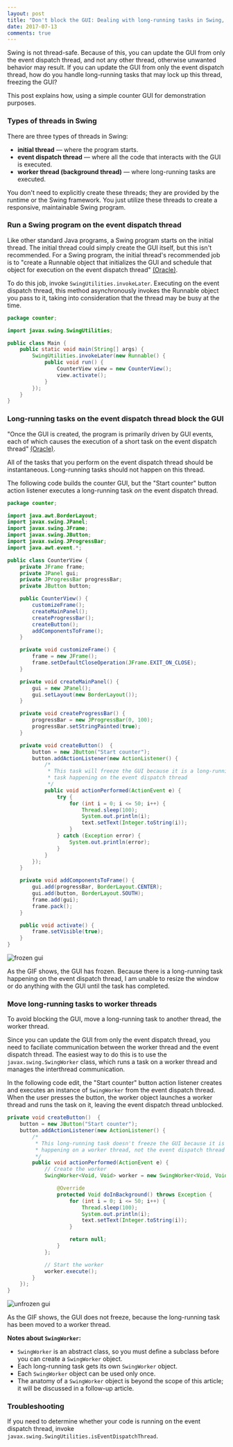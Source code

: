 ```yaml
---
layout: post
title: "Don't block the GUI: Dealing with long-running tasks in Swing, part 1"
date: 2017-07-13
comments: true
---
```


Swing is not thread-safe. Because of this, you can update the GUI from only the event dispatch thread, and not any other thread, otherwise unwanted behavior may result. If you can update the GUI from only the event dispatch thread, how do you handle long-running tasks that may lock up this thread, freezing the GUI?

This post explains how, using a simple counter GUI for demonstration purposes.

### Types of threads in Swing

There are three types of threads in Swing: 

- **initial thread** — where the program starts.
- **event dispatch thread** — where all the code that interacts with the GUI is executed. 
- **worker thread (background thread)** — where long-running tasks are executed.

You don't need to explicitly create these threads; they are provided by the runtime or the Swing framework. You just utilize these threads to create a responsive, maintainable Swing program.

### Run a Swing program on the event dispatch thread

Like other standard Java programs, a Swing program starts on the initial thread. The initial thread could simply create the GUI itself, but this isn't recommended. For a Swing program, the initial thread's recommended job is to "create a Runnable object that initializes the GUI and schedule that object for execution on the event dispatch thread" [(Oracle)](https://docs.oracle.com/javase/tutorial/uiswing/concurrency/initial.html).

To do this job, invoke `SwingUtilities.invokeLater`. Executing on the event dispatch thread, this method asynchronously invokes the Runnable object you pass to it, taking into consideration that the thread may be busy at the time.

```java
package counter;

import javax.swing.SwingUtilities;

public class Main {
    public static void main(String[] args) {
        SwingUtilities.invokeLater(new Runnable() {
            public void run() {
                CounterView view = new CounterView();
                view.activate();
            }
        });
    }
}
```

### Long-running tasks on the event dispatch thread block the GUI

"Once the GUI is created, the program is primarily driven by GUI events, each of which causes the execution of a short task on the event dispatch thread" [(Oracle)](https://docs.oracle.com/javase/tutorial/uiswing/concurrency/initial.html). 

All of the tasks that you perform on the event dispatch thread should be instantaneous. Long-running tasks should not happen on this thread.

The following code builds the counter GUI, but the "Start counter" button action listener executes a long-running task *on* the event dispatch thread.

```java
package counter;

import java.awt.BorderLayout;
import javax.swing.JPanel;
import javax.swing.JFrame;
import javax.swing.JButton;
import javax.swing.JProgressBar;
import java.awt.event.*;

public class CounterView {
    private JFrame frame;
    private JPanel gui;
    private JProgressBar progressBar;
    private JButton button;

    public CounterView() {
        customizeFrame();
        createMainPanel();
        createProgressBar();
        createButton();
        addComponentsToFrame();
    }

    private void customizeFrame() {
        frame = new JFrame();
        frame.setDefaultCloseOperation(JFrame.EXIT_ON_CLOSE);
    }

    private void createMainPanel() {
        gui = new JPanel();
        gui.setLayout(new BorderLayout());
    }

    private void createProgressBar() {
        progressBar = new JProgressBar(0, 100);
        progressBar.setStringPainted(true);
    }

    private void createButton()  {
        button = new JButton("Start counter");
        button.addActionListener(new ActionListener() {
            /* 
             * This task will freeze the GUI because it is a long-running
             * task happening on the event dispatch thread
             */
            public void actionPerformed(ActionEvent e) {
                try {
                    for (int i = 0; i <= 50; i++) {
                        Thread.sleep(100);
                        System.out.println(i);
                        text.setText(Integer.toString(i));
                    }
                } catch (Exception error) { 
                    System.out.println(error);
                }
            }
        });
    }

    private void addComponentsToFrame() {
        gui.add(progressBar, BorderLayout.CENTER);
        gui.add(button, BorderLayout.SOUTH);
        frame.add(gui);
        frame.pack();
    }

    public void activate() {
        frame.setVisible(true);
    }
}
```

![frozen gui](/assets/07-13-17/frozen_gui.gif)

As the GIF shows, the GUI has frozen. Because there is a long-running task happening on the event dispatch thread, I am unable to resize the window or do anything with the GUI until the task has completed.

### Move long-running tasks to worker threads

To avoid blocking the GUI, move a long-running task to another thread, the worker thread. 

Since you can update the GUI from only the event dispatch thread, you need to faciliate communication between the worker thread and the event dispatch thread. The easiest way to do this is to use the `javax.swing.SwingWorker` class, which runs a task on a worker thread and manages the interthread communication. 

In the following code edit, the "Start counter" button action listener creates and executes an instance of `SwingWorker` from the event dispatch thread. When the user presses the button, the worker object launches a worker thread and runs the task on it, leaving the event dispatch thread unblocked.

```java
private void createButton()  {
    button = new JButton("Start counter");
    button.addActionListener(new ActionListener() {
        /* 
         * This long-running task doesn't freeze the GUI because it is 
         * happening on a worker thread, not the event dispatch thread
         */
        public void actionPerformed(ActionEvent e) {
            // Create the worker
            SwingWorker<Void, Void> worker = new SwingWorker<Void, Void>() {

                @Override
                protected Void doInBackground() throws Exception {
                    for (int i = 0; i <= 50; i++) {
                        Thread.sleep(100);
                        System.out.println(i);
                        text.setText(Integer.toString(i));
                    }

                    return null;
                }
            };

            // Start the worker
            worker.execute();
        }
    });
}
```

![unfrozen gui](/assets/07-13-17/unfrozen_gui.gif)

As the GIF shows, the GUI does not freeze, because the long-running task has been moved to a worker thread. 

**Notes about `SwingWorker`:**

- `SwingWorker` is an abstract class, so you must define a subclass before you can create a `SwingWorker` object. 
- Each long-running task gets its own `SwingWorker` object.
- Each `SwingWorker` object can be used only once. 
- The anatomy of a `SwingWorker` object is beyond the scope of this article; it will be discussed in a follow-up article.

### Troubleshooting

If you need to determine whether your code is running on the event dispatch thread, invoke `javax.swing.SwingUtilities.isEventDispatchThread`.
